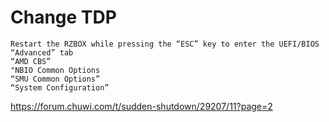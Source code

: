# Change TDP


    Restart the RZBOX while pressing the “ESC” key to enter the UEFI/BIOS
    “Advanced” tab
    “AMD CBS”
    "NBIO Common Options
    “SMU Common Options”
    “System Configuration”


https://forum.chuwi.com/t/sudden-shutdown/29207/11?page=2
